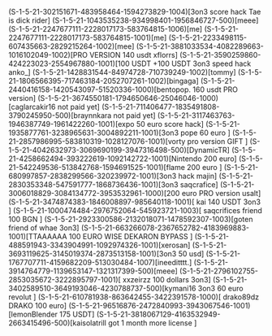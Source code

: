 (S-1-5-21-302151671-483958464-1594273829-1004)[3on3 score hack Tae is dick rider]
(S-1-5-21-1043535238-934998401-1956846727-500)[meee]
(S-1-5-21-2247677111-2228017173-583764815-1006)[me]
(S-1-5-21-2247677111-2228017173-583764815-1001)[me]
(S-1-5-21-2233498115-607435663-2829215264-1002)[mee]
(S-1-5-21-3881033534-4082289663-1016102049-1002)[PRO VERSION  140 usdt xflorrs]
(S-1-5-21-3590259860-424223023-2554967880-1001)[100 USDT +100 USDT  3on3 speed hack  anko_]
(S-1-5-21-1428831544-84974728-710739249-1002)[tommy]
(S-1-5-21-1806566395-717463184-2052707261-1002)[bingaga]
(S-1-5-21-2440416158-1420543097-51520336-1000)[bentopop. 160 usdt PRO version]
(S-1-5-21-3674550181-1794650646-25046046-1000)[caglarcakir16 not paid yet]
(S-1-5-21-711406477-1835491808-3790245950-500)[braynnkara not paid yet]
(S-1-5-21-3117463763-1946387749-1961422260-1001)[expo 50 euro score hack]
(S-1-5-21-1935877761-3238965631-3004892211-1001)[3on3 pope 60 euro ]
(S-1-5-21-2857986995-583810319-1028127076-1001)[vorty pro version  GIFT ]
(S-1-5-21-4042632973-3069690199-3947316498-500)[DynamicTR]
(S-1-5-21-4258662494-393222619-1092142722-1001)[Nintendo 200 euro]
(S-1-5-21-542249536-513842768-1594691525-1001)[flame 200 euro ]
(S-1-5-21-680997857-2838299566-320239972-1001)[3on3 hack majin]
(S-1-5-21-2830353348-547591777-1868736436-1001)[3on3 saqcrafice]
(S-1-5-21-3006018829-3084134772-3953532961-1000)[200 euro PRO version usalt]
(S-1-5-21-3474874383-1846008897-985640118-1001)[ kai 140 USDT  3on3 ]
(S-1-5-21-1000474484-2976752064-545923721-1003)[ saqcrifices friend  100 BGN   ]
(S-1-5-21-2923300586-2132018071-1478592307-1003)[goten friend of whae  3on3]
(S-1-5-21-663266078-2367652782-4183969883-1001)[TTAAAAAA 100 EURO WISE DEKARON BYPASS ]
(S-1-5-21-488591943-3343904991-1092974326-1001)[xerosan]
(S-1-5-21-3693119625-3145019374-2873513158-1001)[3on3 50 usd]
(S-1-5-21-1767707711-4159682209-513030484-1007)[ineeditttt.]
(S-1-5-21-3914764779-1139653147-1321317399-500)[meee]
(S-1-5-21-2796102755-2853035672-3222895797-1001)[ xxzeirzz 100 dollars 3on3]
(S-1-5-21-3402589510-3649193046-4230788737-500)[kymani16 3on3 60 euro revolut ]
(S-1-5-21-610781938-863642455-3422391578-1000)[ drako89dz DRAKO 100 euro]
(S-1-5-21-96516876-2472840993-3943067546-1001)[lemonBlender 175 USDT]
(S-1-5-21-3818067129-4163532949-2663415496-500)[kaisolatrill  got 1 month more license ]
